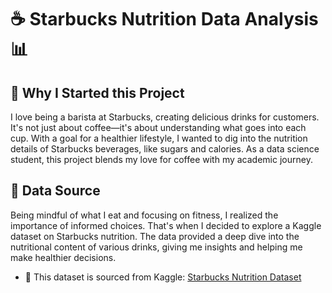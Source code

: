 # ☕ Starbucks Nutrition Data Analysis 📊

## 🚀 Why I Started this Project

I love being a barista at Starbucks, creating delicious drinks for customers. It's not just about coffee—it's about understanding what goes into each cup. With a goal for a healthier lifestyle, I wanted to dig into the nutrition details of Starbucks beverages, like sugars and calories. As a data science student, this project blends my love for coffee with my academic journey.

## 📌 Data Source

Being mindful of what I eat and focusing on fitness, I realized the importance of informed choices. That's when I decided to explore a Kaggle dataset on Starbucks nutrition. The data provided a deep dive into the nutritional content of various drinks, giving me insights and helping me make healthier decisions.

- 📂 This dataset is sourced from Kaggle: [Starbucks Nutrition Dataset](https://www.kaggle.com/datasets/henryshan/starbucks/data)

